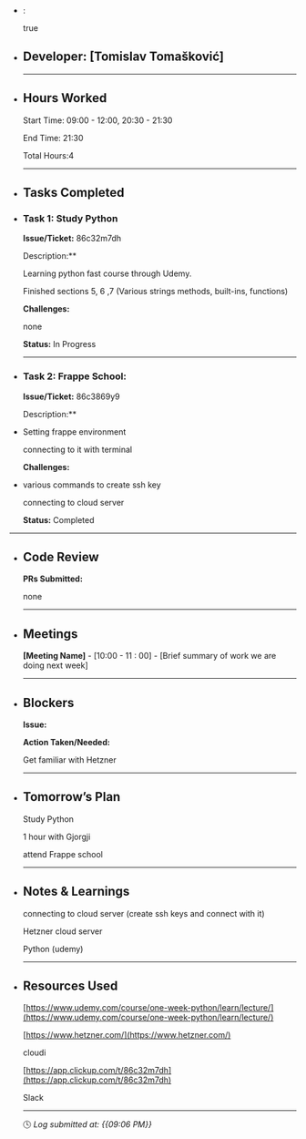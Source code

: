 - :
  
  true
- ## Developer: [Tomislav Tomašković]
  
  ---
- ## Hours Worked
  
  Start Time: 09:00 - 12:00,    20:30 - 21:30
  
  End Time: 21:30
  
  Total Hours:4
  
  ---
- ## Tasks Completed
- ### Task 1: Study Python
  
  **Issue/Ticket:** 86c32m7dh
  
  Description:**
  
  Learning python fast course through Udemy.
  
  Finished sections 5, 6 ,7 (Various strings methods, built-ins, functions)
  
  **Challenges:**
  
  none
  
  **Status:**  In Progress
  
  ---
- ### Task 2: Frappe School:
  
  **Issue/Ticket:** 86c3869y9
  
  Description:**
- Setting frappe environment
  
  connecting to it with terminal
  
  **Challenges:**
- various commands to create ssh key
  
  connecting to cloud server
  
  **Status:**  Completed
- ---
- ## Code Review
  
  **PRs Submitted:**
  
  none
  
  ---
- ## Meetings
  
  **[Meeting Name]** - [10:00 - 11 : 00] - [Brief summary of work we are doing next week]
  
  ---
- ## Blockers
  
  **Issue:**
  
  **Action Taken/Needed:**
  
  Get familiar with Hetzner
  
  ---
- ## Tomorrow’s Plan
  
  Study Python
  
  1 hour with Gjorgji
  
  attend Frappe school
  
  ---
- ## Notes & Learnings
  
  connecting to cloud server (create ssh keys and connect with it)
  
  Hetzner cloud server
  
  Python (udemy)
  
  ---
- ## Resources Used
  
  [https://www.udemy.com/course/one-week-python/learn/lecture/](https://www.udemy.com/course/one-week-python/learn/lecture/)
  
  [https://www.hetzner.com/](https://www.hetzner.com/)
  
  cloudi
  
  [https://app.clickup.com/t/86c32m7dh](https://app.clickup.com/t/86c32m7dh)
  
  Slack
  
  ---
  
  🕓 *Log submitted at: {{09:06 PM}}*